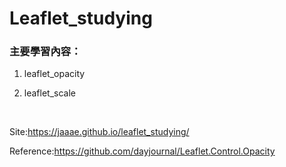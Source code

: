 # Leaflet_studying
<h3>主要學習內容：</h3>

1. leaflet_opacity

2. leaflet_scale
<br>

Site:https://jaaae.github.io/leaflet_studying/

Reference:https://github.com/dayjournal/Leaflet.Control.Opacity

